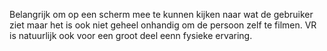 Belangrijk om op een scherm mee te kunnen kijken naar wat de gebruiker ziet maar het is ook niet geheel onhandig om de persoon zelf te filmen. VR is natuurlijk ook voor een groot deel eenn fysieke ervaring.